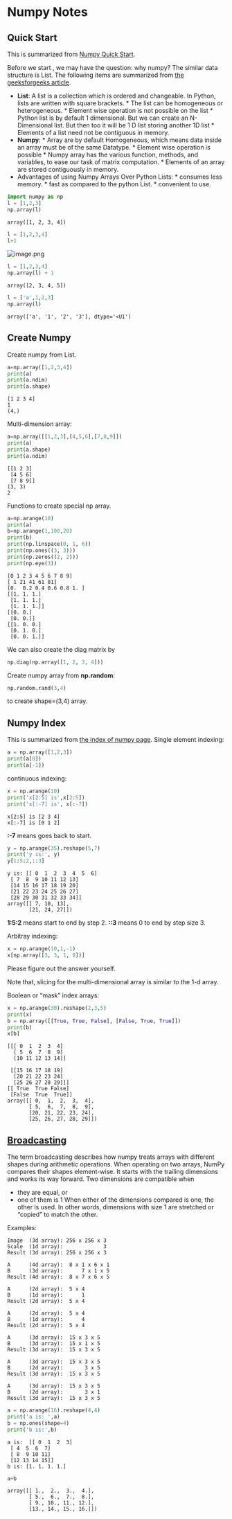 # Numpy Notes
## Quick Start
This is summarized from [Numpy Quick Start](https://numpy.org/devdocs/user/quickstart.html).

Before we start , we may have the question: why numpy? The similar data structure is List.
The following items are summarized from [the geeksforgeeks article](https://www.geeksforgeeks.org/python-lists-vs-numpy-arrays/).
* **List**: A list is a collection which is ordered and changeable. In Python, lists are written with square brackets.
           * The list can be homogeneous or heterogeneous.
           * Element wise operation is not possible on the list
           * Python list is by default 1 dimensional. But we can create an N-Dimensional list. But then too it will be 1 D list storing another 1D list
           * Elements of a list need not be contiguous in memory.
* **Numpy**: 
          * Array are by default Homogeneous, which means data inside an array must be of the same Datatype. 
          * Element wise operation is possible
          * Numpy array has the various function, methods, and variables, to ease our task of matrix computation.
          * Elements of an array are stored contiguously in memory.
* Advantages of using Numpy Arrays Over Python Lists:
          * consumes less memory.
          * fast as compared to the python List.
          * convenient to use.

```python
import numpy as np
l = [1,2,3]
np.array(l)
```
```
array([1, 2, 3, 4])
```
```python 
l = [1,2,3,4]
l+1
```
![image.png](../files/numpy_error1.png)
```python
l = [1,2,3,4]
np.array(l) + 1
```
```
array([2, 3, 4, 5])
```
```python 
l = ['a',1,2,3]
np.array(l)
```
```
array(['a', '1', '2', '3'], dtype='<U1')
```
## Create Numpy 
Create numpy from List. 
```python
a=np.array([1,2,3,4])
print(a)
print(a.ndim)
print(a.shape)
```
```
[1 2 3 4]
1
(4,)
```
Multi-dimension array:
```python
a=np.array([[1,2,3],[4,5,6],[7,8,9]])
print(a)
print(a.shape)
print(a.ndim)
```
```
[[1 2 3]
 [4 5 6]
 [7 8 9]]
(3, 3)
2
```
Functions to create special np array.
```python
a=np.arange(10)
print(a)
b=np.arange(1,100,20)
print(b)
print(np.linspace(0, 1, 6))
print(np.ones((3, 3)))
print(np.zeros((2, 2)))
print(np.eye(3))
```
```
[0 1 2 3 4 5 6 7 8 9]
[ 1 21 41 61 81]
[0.  0.2 0.4 0.6 0.8 1. ]
[[1. 1. 1.]
 [1. 1. 1.]
 [1. 1. 1.]]
[[0. 0.]
 [0. 0.]]
[[1. 0. 0.]
 [0. 1. 0.]
 [0. 0. 1.]]
```
We can also create the diag matrix by 
```python
np.diag(np.array([1, 2, 3, 4]))
```
Create numpy array from **np.random**:
```python
np.random.rand(3,4)
```
to create shape=(3,4) array.


## Numpy Index
This is summarized from [the index of numpy page](https://numpy.org/doc/stable/user/basics.indexing.html).
Single element indexing:
```python
a = np.array([1,2,3])
print(a[0])
print(a[-1])
```
continuous indexing:
```python 
x = np.arange(10)
print('x[2:5] is',x[2:5])
print('x[:-7] is', x[:-7])
```
```
x[2:5] is [2 3 4]
x[:-7] is [0 1 2]
```
**:-7** means goes back to start.
```python
y = np.arange(35).reshape(5,7)
print('y is:', y)
y[1:5:2,::3]
```
```
y is: [[ 0  1  2  3  4  5  6]
 [ 7  8  9 10 11 12 13]
 [14 15 16 17 18 19 20]
 [21 22 23 24 25 26 27]
 [28 29 30 31 32 33 34]]
array([[ 7, 10, 13],
       [21, 24, 27]])
```
**1:5:2** means start to end by step 2. **::3** means 0 to end by step size 3.

Arbitray indexing:
```python
x = np.arange(10,1,-1)
x[np.array([3, 3, 1, 8])]
```
Please figure out the answer yourself.

Note that, slicing for the multi-dimensional array is similar to the 1-d array.

Boolean or “mask” index arrays:
```python 
x = np.arange(30).reshape(2,3,5)
print(x)
b = np.array([[True, True, False], [False, True, True]])
print(b)
x[b]
```
```
[[[ 0  1  2  3  4]
  [ 5  6  7  8  9]
  [10 11 12 13 14]]

 [[15 16 17 18 19]
  [20 21 22 23 24]
  [25 26 27 28 29]]]
[[ True  True False]
 [False  True  True]]
array([[ 0,  1,  2,  3,  4],
       [ 5,  6,  7,  8,  9],
       [20, 21, 22, 23, 24],
       [25, 26, 27, 28, 29]])
```

## [Broadcasting](https://numpy.org/doc/stable/user/basics.broadcasting.html)
The term broadcasting describes how numpy treats arrays with different shapes during arithmetic operations.
When operating on two arrays, NumPy compares their shapes element-wise. It starts with the trailing dimensions and works its way forward. Two dimensions are compatible when
* they are equal, or
* one of them is 1
When either of the dimensions compared is one, the other is used. In other words, dimensions with size 1 are stretched or “copied” to match the other.

Examples:
```
Image  (3d array): 256 x 256 x 3
Scale  (1d array):             3
Result (3d array): 256 x 256 x 3
```
```
A      (4d array):  8 x 1 x 6 x 1
B      (3d array):      7 x 1 x 5
Result (4d array):  8 x 7 x 6 x 5
```
```
A      (2d array):  5 x 4
B      (1d array):      1
Result (2d array):  5 x 4

A      (2d array):  5 x 4
B      (1d array):      4
Result (2d array):  5 x 4

A      (3d array):  15 x 3 x 5
B      (3d array):  15 x 1 x 5
Result (3d array):  15 x 3 x 5

A      (3d array):  15 x 3 x 5
B      (2d array):       3 x 5
Result (3d array):  15 x 3 x 5

A      (3d array):  15 x 3 x 5
B      (2d array):       3 x 1
Result (3d array):  15 x 3 x 5
```
```python
a = np.arange(16).reshape(4,4)
print('a is: ',a)
b = np.ones(shape=4)
print('b is:',b)
```
```
a is:  [[ 0  1  2  3]
 [ 4  5  6  7]
 [ 8  9 10 11]
 [12 13 14 15]]
b is: [1. 1. 1. 1.]
```
```python
a+b
```
```
array([[ 1.,  2.,  3.,  4.],
       [ 5.,  6.,  7.,  8.],
       [ 9., 10., 11., 12.],
       [13., 14., 15., 16.]])
```
